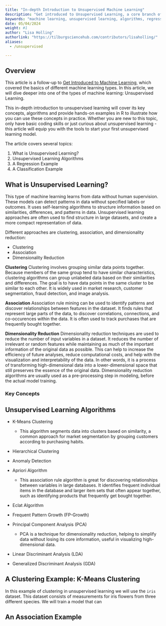```yaml
---
title: "In-depth Introduction to Unsupervised Machine Learning"
description: "Get introduced to Unsupervised Learning, a core branch of machine learning where the model learns \\\ to make predictions or decisions. This article explores unsupervised learning, its algorithms, and walks you through a simple example in R."
keywords: "machine learning, unsupervised learning, algorithms, regression, classification, R"
date: 05/04/2024
weight: #1
author: "Lisa Holling"
authorlink: "https://tilburgsciencehub.com/contributors/lisaholling/"
aliases:
  - /unsupervised

---
```


## Overview
This article is a follow-up to [Get Introduced to Machine Learning](/introduction), which covered the basics of different machine learning types. In this article, we will dive deeper into one of the types of machine learning: Unsupervised Learning.

This in-depth introduction to unsupervised learning will cover its key concepts, algorithms and provide hands-on examples in R to illustrate how you can use these concepts in practice. Whether you are new to this topic, only have basic coding skills or just curious about unsupervised learning - this article will equip you with the tools to start your first unsupervised learning model.

The article covers several topics:
1. What is Unsupervised Learning?
2. Unsupervised Learning Algorithms
3. A Regression Example
4. A Classification Example

## What is Unsupervised Learning?

This type of machine learning learns from data without human supervision. These models can detect patterns in data without specified labels or outcomes. It uses self-learning algorithms to structure information based on similarities, differences, and patterns in data. Unsupervised learning approaches are often used to find structure in large datasets, and create a more compact representation of data.

Different approaches are clustering, association, and dimensionality reduction: 
* Clustering 
* Association 
* Dimensionality Reduction

**Clustering**
Clustering involves grouping similar data points together. Because members of the same group tend to have similar characteristics, clustering algorithms can group unlabeled data based on their similarities and differences. The goal is to have data points in the same cluster to be similar to each other. It is widely used in market research, customer segmentation, fraud detection, and image analysis.

**Association**
Association rule mining can be used to identify patterns and discover relationships between features in the dataset. It finds rules that represent large parts of the data, to discover correlations, connections, and co-occurences within the data. It is often used to track purchases that are frequently bought together.

**Dimensionality Reduction**
Dimensionality reduction techniques are used to reduce the number of input variables in a dataset. It reduces the number of irrelevant or random features while maintaining as much of the important information of the original data as possible. This can help to increase the efficiency of future analyses, reduce computational costs, and help with the visualization and interpretability of the data. In other words, it is a process of transforming high-dimensional data into a lower-dimensional space that still preserves the essence of the original data. Dimensionality reduction algorithms are usually used as a pre-processing step in modeling, before the actual model training. 

### Key Concepts

## Unsupervised Learning Algorithms
<!-- clustering -->
- K-Means Clustering
  - This algorithm segments data into clusters based on similarity, a common approach for market segmentation by grouping customers according to purchasing habits.

- Hierarchical Clustering

- Anomaly Detection

<!-- association -->
- Apriori Algorithm
  - This association rule algorithm is great for discovering relationships between variables in large databases. It identifies frequent individual items in the database and larger item sets that often appear together, such as identifying products that frequently get bought together. 

- Eclat Algorithm

- Frequent Pattern Growth (FP-Growth)

<!-- Dimensionality -->
<!-- https://www.geeksforgeeks.org/dimensionality-reduction/ -->
- Principal Component Analysis (PCA)
  - PCA is a technique for dimensionality reduction, helping to simplify data without losing its core information, useful in visualizing high-dimensional data.

- Linear Discriminant Analysis (LDA)

- Generalized Discriminant Analysis (GDA)

## A Clustering Example: K-Means Clustering

In this example of clustering in unsupervised learning we will use the `iris` dataset. This dataset consists of measurements for iris flowers from three different species. We will train a model that can 


## An Association Example

<!-- 
Media platforms use clustering to categorize articles on the same topics 
Defining customer personas
Recommendation engines; discover data trends to develop more effective cross-selling strategies
-->